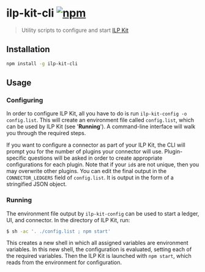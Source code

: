 # ilp-kit-cli [![npm][npm-image]][npm-url]

[npm-image]: https://img.shields.io/npm/v/ilp-kit-cli.svg?style=flat
[npm-url]: https://npmjs.org/package/ilp-kit-cli

> Utility scripts to configure and start [ILP Kit](https://github.com/interledgerjs/ilp-kit)

## Installation

```sh
npm install -g ilp-kit-cli
```

## Usage

### Configuring

In order to configure ILP Kit, all you have to do is run `ilp-kit-config
-o config.list`. This will create an environment file called
`config.list`, which can be used by ILP Kit (see '**Running**').  A
command-line interface will walk you through the required steps.

If you want to configure a connector as part of your ILP Kit, the CLI will
prompt you for the number of plugins your connector will use. Plugin-specific
questions will be asked in order to create appropriate configurations for each
plugin. Note that if your `id`s are not unique, then you may overwrite other
plugins. You can edit the final output in the `CONNECTOR_LEDGERS` field of
`config.list`. It is output in the form of a stringified JSON object.

### Running

The environment file output by `ilp-kit-config` can be used to start
a ledger, UI, and connector. In the directory of ILP Kit, run:

```sh
$ sh -ac '. ./config.list ; npm start'
```

This creates a new shell in which all assigned variables are environment
variables.  In this new shell, the configuration is evaluated, setting each of
the required variables.  Then the ILP Kit is launched with `npm start`, which
reads from the environment for configuration.
